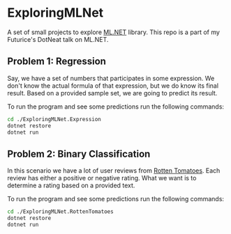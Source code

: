 # ExploringMLNet

A set of small projects to explore [ML.NET](https://dotnet.microsoft.com/apps/machinelearning-ai/ml-dotnet) library. This repo is a part of my Futurice's DotNeat talk on ML.NET.

## Problem 1: Regression

Say, we have a set of numbers that participates in some expression. We don't know the actual formula of that expression, but we do know its final result. Based on a provided sample set, we are going to predict its result.

To run the program and see some predictions run the following commands:

```bash
cd ./ExploringMLNet.Expression
dotnet restore
dotnet run
```

## Problem 2: Binary Classification

In this scenario we have a lot of user reviews from [Rotten Tomatoes](https://www.rottentomatoes.com). Each review has either a positive or negative rating. What we want is to determine a rating based on a provided text.

To run the program and see some predictions run the following commands:

```bash
cd ./ExploringMLNet.RottenTomatoes
dotnet restore
dotnet run
```
